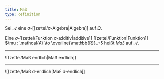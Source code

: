 ```yaml
---
title: Maß
type: definition
---
```


Sei $\mathcal{A}$ eine $\sigma$-[[zettel/σ-Algebra|Algebra]] auf $\Omega$.

Eine $\sigma$-[[zettel/Funktion σ-additiv|additive]] [[zettel/Funktion|Funktion]] $\mu : \mathcal{A} \to \overline{\mathbb{R}}_+$ heißt *Maß* auf $\mathcal{A}$.

---

![[zettel/Maß endlich|Maß endlich]]

---

![[zettel/Maß σ-endlich|Maß σ-endlich]]
